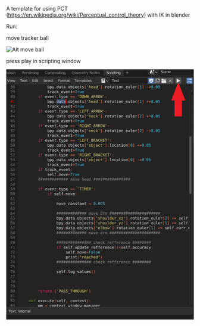 A template for using PCT (https://en.wikipedia.org/wiki/Perceptual_control_theory) with IK in blender

Run:

move tracker ball

![Alt move ball]()

press play in scripting window 

![Alt run](https://raw.githubusercontent.com/zohebz/pct_ik/main/run.png)
